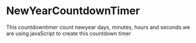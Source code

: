 # NewYearCountdownTimer
This countdowntimer count newyear days, minutes, hours and seconds.we are using javaScript to create this countdown timer
